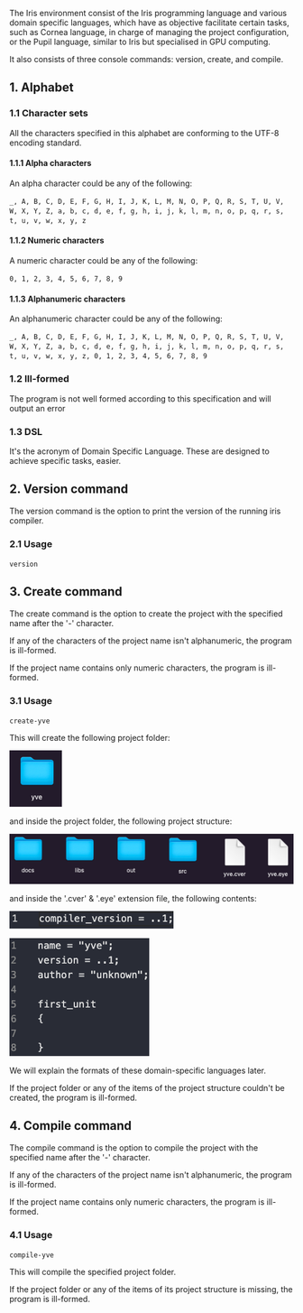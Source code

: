 The Iris environment consist of the Iris programming language and various domain specific languages, which have as objective facilitate certain tasks, such as Cornea language, in charge of managing the project configuration, or the Pupil language, similar to Iris but specialised in GPU computing.

It also consists of three console commands: version, create, and compile.

 ## 1. Alphabet

 ### 1.1 Character sets

All the characters specified in this alphabet are conforming to the UTF-8 encoding standard.


 #### 1.1.1 Alpha characters

An alpha character could be any of the following:

``_, A, B, C, D, E, F, G, H, I, J, K, L, M, N, O, P, Q, R, S, T, U, V, W, X, Y, Z, a, b, c, d, e, f, g, h, i, j, k, l, m, n, o, p, q, r, s, t, u, v, w, x, y, z``

 #### 1.1.2 Numeric characters

A numeric character could be any of the following:

``0, 1, 2, 3, 4, 5, 6, 7, 8, 9``

 #### 1.1.3 Alphanumeric characters

An alphanumeric character could be any of the following:

``_, A, B, C, D, E, F, G, H, I, J, K, L, M, N, O, P, Q, R, S, T, U, V, W, X, Y, Z, a, b, c, d, e, f, g, h, i, j, k, l, m, n, o, p, q, r, s, t, u, v, w, x, y, z, 0, 1, 2, 3, 4, 5, 6, 7, 8, 9``

 ### 1.2 Ill-formed

The program is not well formed according to this specification and will output an error

 ### 1.3 DSL

It's the acronym of Domain Specific Language. These are designed to achieve specific tasks, easier.

 ## 2. Version command

The version command is the option to print the version of the running iris compiler.

 ### 2.1 Usage

``version``

 ## 3. Create command

The create command is the option to create the project with the specified name after the '-' character.

If any of the characters of the project name isn't alphanumeric, the program is ill-formed.

If the project name contains only numeric characters, the program is ill-formed.

 ### 3.1 Usage

``create-yve``

This will create the following project folder:

![](project-folder_.png)


and inside the project folder, the following project structure:

![](project-structure.png)

and inside the '.cver' & '.eye' extension file, the following contents:

![](project-cver.png)

![](project-eye.png)

We will explain the formats of these domain-specific languages later.

If the project folder or any of the items of the project structure couldn't be created, the program is ill-formed.

 ## 4. Compile command

The compile command is the option to compile the project with the specified name after the '-' character.

If any of the characters of the project name isn't alphanumeric, the program is ill-formed.

If the project name contains only numeric characters, the program is ill-formed.

 ### 4.1 Usage

``compile-yve``

This will compile the specified project folder.

If the project folder or any of the items of its project structure is missing, the program is ill-formed.

